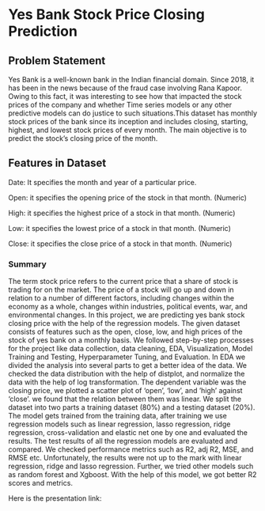 # Yes Bank Stock Price Closing Prediction

## Problem Statement

Yes Bank is a well-known bank in the Indian financial domain. Since 2018, it has been in the news because of the fraud case involving Rana Kapoor. Owing to this fact, it was interesting to see how that impacted the stock prices of the company and whether Time series models or any other predictive models can do justice to such situations.This dataset has monthly stock prices of the bank since its inception and includes closing, starting, highest, and lowest stock prices of every month. The main objective is to predict the stock’s closing price of the month.

## Features in Dataset

Date: It specifies the month and year of a particular price.

Open: it specifies the opening price of the stock in that month. (Numeric)

High: it specifies the highest price of a stock in that month. (Numeric)

Low: it specifies the lowest price of a stock in that month. (Numeric)

Close: it specifies the close price of a stock in that month. (Numeric)

### Summary

The term stock price refers to the current price that a share of stock is trading for on the market. The price of a stock will go up and down in relation to a number of different factors, including changes within the economy as a whole, changes within industries, political events, war, and environmental changes. In this project, we are predicting yes bank stock closing price with the help of the regression models.  The given dataset consists of features such as the open, close, low, and high prices of the stock of yes bank on a monthly basis.
We followed step-by-step processes for the project like data collection, data cleaning, EDA, Visualization, Model Training and Testing, Hyperparameter Tuning, and Evaluation. In EDA we divided the analysis into several parts to get a better idea of the data. We checked the data distribution with the help of distplot, and normalize the data with the help of log transformation. The dependent variable was the closing price, we plotted a scatter plot of ‘open’, ‘low’, and ’high’  against ‘close’. we found that the relation between them was linear. 
We split the dataset into two parts a training dataset (80%) and a testing dataset (20%). The model gets trained from the training data, after training we use regression models such as linear regression, lasso regression, ridge regression, cross-validation and elastic net one by one and evaluated the results.
The test results of all the regression models are evaluated and compared. We checked performance metrics such as R2, adj R2, MSE, and RMSE etc. Unfortunately, the results were not up to the mark with linear regression, ridge and lasso regression.
Further, we tried other models such as random forest and Xgboost. With the help of this model, we got better R2 scores and metrics.


Here is the presentation link:

